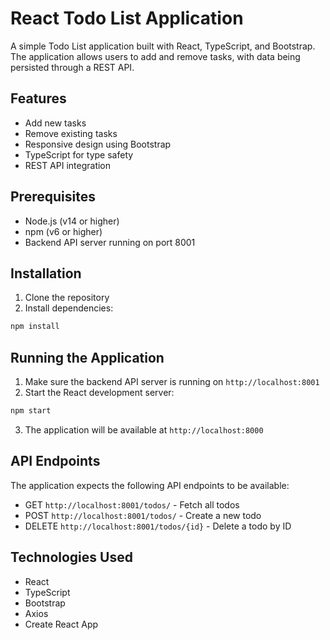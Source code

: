 # React Todo List Application

A simple Todo List application built with React, TypeScript, and Bootstrap. The application allows users to add and remove tasks, with data being persisted through a REST API.

## Features

- Add new tasks
- Remove existing tasks
- Responsive design using Bootstrap
- TypeScript for type safety
- REST API integration

## Prerequisites

- Node.js (v14 or higher)
- npm (v6 or higher)
- Backend API server running on port 8001

## Installation

1. Clone the repository
2. Install dependencies:
```bash
npm install
```

## Running the Application

1. Make sure the backend API server is running on `http://localhost:8001`
2. Start the React development server:
```bash
npm start
```
3. The application will be available at `http://localhost:8000`

## API Endpoints

The application expects the following API endpoints to be available:

- GET `http://localhost:8001/todos/` - Fetch all todos
- POST `http://localhost:8001/todos/` - Create a new todo
- DELETE `http://localhost:8001/todos/{id}` - Delete a todo by ID

## Technologies Used

- React
- TypeScript
- Bootstrap
- Axios
- Create React App
